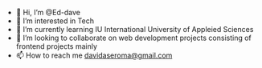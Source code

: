 - 👋 Hi, I’m @Ed-dave
- 👀 I’m interested in Tech
- 🌱 I’m currently learning IU International University of Appleied Sciences
- 💞️ I’m looking to collaborate on web development projects consisting of frontend projects mainly
- 📫 How to reach me davidaseroma@gmail.com

<!---
Ed-dave/Ed-dave is a ✨ special ✨ repository because its `README.md` (this file) appears on your GitHub profile.
You can click the Preview link to take a look at your changes.
--->
